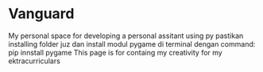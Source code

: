 # Vanguard
My personal space for developing a personal assitant using py
pastikan installing folder juz dan install modul pygame di terminal dengan command: pip innstall pygame
This page is for containg my creativity for my ektracurriculars
